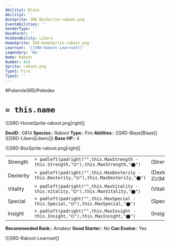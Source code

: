 ```yaml
---
Ability1: Blaze
Ability2: ''
BoxSprite: SRD-BoxSprite-raboot.png
EventAbilities: ''
GenderType: ''
HasAForm?: ''
HiddenAbility: Libero
HomeSprite: SRD-HomeSprite-raboot.png
Learnset: '[[SRD-Raboot-Learnset]]'
Legendary: 'No'
Name: Raboot
Number: 814
Sprite: raboot.png
Type1: Fire
Type2: ''
---
```


#PokeroleSRD/Pokedex

# `= this.name`

![[SRD-HomeSprite-raboot.png|right]]

**DexID**:: 0814
**Species**:: Raboot
**Type**:: Fire
**Abilities**:: [[SRD-Blaze|Blaze]] ([[SRD-Libero|Libero]])
**Base HP**:: 4

![[SRD-BoxSprite-raboot.png|right]]

|           |                                                                                        |                                          |
| --------- | -------------------------------------------------------------------------------------- | ---------------------------------------- |
| Strength  | `= padleft(padright("",this.MaxStrength - this.Strength,"⭘"),this.MaxStrength,"⬤")`    | (Strength::2)/(MaxStrength::5)   |
| Dexterity | `= padleft(padright("",this.MaxDexterity - this.Dexterity,"⭘"),this.MaxDexterity,"⬤")` | (Dexterity:: 2)/(MaxDexterity::5) |
| Vitality  | `= padleft(padright("",this.MaxVitality - this.Vitality,"⭘"),this.MaxVitality,"⬤")`    | (Vitality::2)/(MaxVitality::4)   |
| Special   | `= padleft(padright("",this.MaxSpecial - this.Special,"⭘"),this.MaxSpecial,"⬤")`       | (Special::2)/(MaxSpecial::4)     |
| Insight   | `= padleft(padright("",this.MaxInsight - this.Insight,"⭘"),this.MaxInsight,"⬤")`       | (Insight::2)/(MaxInsight::4)     |

**Recommended Rank**:: Amateur
**Good Starter**:: No
**Can Evolve**:: Yes

![[SRD-Raboot-Learnset]]